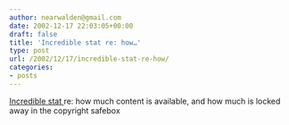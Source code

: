 ```yaml
---
author: nearwalden@gmail.com
date: 2002-12-17 22:03:05+00:00
draft: false
title: 'Incredible stat re: how…'
type: post
url: /2002/12/17/incredible-stat-re-how/
categories:
- posts
---
```


[Incredible stat ](//cyberlaw.stanford.edu/lessig/blog/archives/2002_12.shtml#000670')re: how much content is available, and how much is locked away in the copyright safebox



